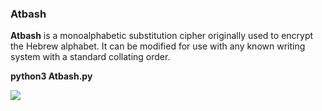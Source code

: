 <h3>Atbash</h3>

<b>Atbash</b> is a monoalphabetic substitution cipher originally used to encrypt the Hebrew alphabet. It can be modified for use with any known writing system with a standard collating order.

<b>python3 Atbash.py</b>

<img src="https://github.com/tolgaakkapulu/Crypto-Encryption-and-Decryption-Tools/blob/master/AtbashCipher/AtbashCipher.png">
